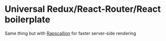 # Universal Redux/React-Router/React boilerplate

Same thing but with <a href="https://github.com/FormidableLabs/rapscallion">Rapscallion</a> for faster server-side rendering
